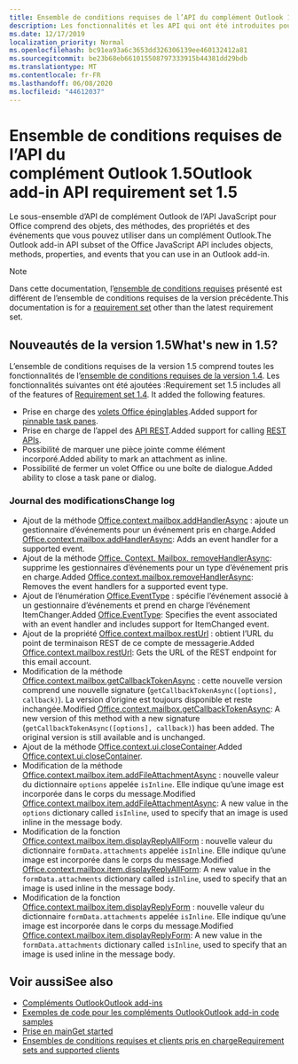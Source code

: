 ```yaml
---
title: Ensemble de conditions requises de l’API du complément Outlook 1.5
description: Les fonctionnalités et les API qui ont été introduites pour les compléments Outlook et les API JavaScript Office dans le cadre de l’API de boîte aux lettres 1,5.
ms.date: 12/17/2019
localization_priority: Normal
ms.openlocfilehash: bc91ea93a6c3653dd326306139ee460132412a81
ms.sourcegitcommit: be23b68eb661015508797333915b44381dd29bdb
ms.translationtype: MT
ms.contentlocale: fr-FR
ms.lasthandoff: 06/08/2020
ms.locfileid: "44612037"
---
```

# <a name="outlook-add-in-api-requirement-set-15"></a><span data-ttu-id="2a2dd-103">Ensemble de conditions requises de l’API du complément Outlook 1.5</span><span class="sxs-lookup"><span data-stu-id="2a2dd-103">Outlook add-in API requirement set 1.5</span></span>

<span data-ttu-id="2a2dd-104">Le sous-ensemble d’API de complément Outlook de l’API JavaScript pour Office comprend des objets, des méthodes, des propriétés et des événements que vous pouvez utiliser dans un complément Outlook.</span><span class="sxs-lookup"><span data-stu-id="2a2dd-104">The Outlook add-in API subset of the Office JavaScript API includes objects, methods, properties, and events that you can use in an Outlook add-in.</span></span>

> [!NOTE]
> <span data-ttu-id="2a2dd-105">Dans cette documentation, l’[ensemble de conditions requises](../../requirement-sets/outlook-api-requirement-sets.md) présenté est différent de l’ensemble de conditions requises de la version précédente.</span><span class="sxs-lookup"><span data-stu-id="2a2dd-105">This documentation is for a [requirement set](../../requirement-sets/outlook-api-requirement-sets.md) other than the latest requirement set.</span></span>

## <a name="whats-new-in-15"></a><span data-ttu-id="2a2dd-106">Nouveautés de la version 1.5</span><span class="sxs-lookup"><span data-stu-id="2a2dd-106">What's new in 1.5?</span></span>

<span data-ttu-id="2a2dd-p101">L’ensemble de conditions requises de la version 1.5 comprend toutes les fonctionnalités de l’[ensemble de conditions requises de la version 1.4](../requirement-set-1.4/outlook-requirement-set-1.4.md). Les fonctionnalités suivantes ont été ajoutées :</span><span class="sxs-lookup"><span data-stu-id="2a2dd-p101">Requirement set 1.5 includes all of the features of [Requirement set 1.4](../requirement-set-1.4/outlook-requirement-set-1.4.md). It added the following features.</span></span>

- <span data-ttu-id="2a2dd-109">Prise en charge des [volets Office épinglables](../../../outlook/pinnable-taskpane.md).</span><span class="sxs-lookup"><span data-stu-id="2a2dd-109">Added support for [pinnable task panes](../../../outlook/pinnable-taskpane.md).</span></span>
- <span data-ttu-id="2a2dd-110">Prise en charge de l’appel des [API REST](../../../outlook/use-rest-api.md).</span><span class="sxs-lookup"><span data-stu-id="2a2dd-110">Added support for calling [REST APIs](../../../outlook/use-rest-api.md).</span></span>
- <span data-ttu-id="2a2dd-111">Possibilité de marquer une pièce jointe comme élément incorporé.</span><span class="sxs-lookup"><span data-stu-id="2a2dd-111">Added ability to mark an attachment as inline.</span></span>
- <span data-ttu-id="2a2dd-112">Possibilité de fermer un volet Office ou une boîte de dialogue.</span><span class="sxs-lookup"><span data-stu-id="2a2dd-112">Added ability to close a task pane or dialog.</span></span>

### <a name="change-log"></a><span data-ttu-id="2a2dd-113">Journal des modifications</span><span class="sxs-lookup"><span data-stu-id="2a2dd-113">Change log</span></span>

- <span data-ttu-id="2a2dd-114">Ajout de la méthode [Office.context.mailbox.addHandlerAsync](office.context.mailbox.md#methods) : ajoute un gestionnaire d’événements pour un événement pris en charge.</span><span class="sxs-lookup"><span data-stu-id="2a2dd-114">Added [Office.context.mailbox.addHandlerAsync](office.context.mailbox.md#methods): Adds an event handler for a supported event.</span></span>
- <span data-ttu-id="2a2dd-115">Ajout de la méthode [Office. Context. Mailbox. removeHandlerAsync](office.context.mailbox.md#methods): supprime les gestionnaires d’événements pour un type d’événement pris en charge.</span><span class="sxs-lookup"><span data-stu-id="2a2dd-115">Added [Office.context.mailbox.removeHandlerAsync](office.context.mailbox.md#methods): Removes the event handlers for a supported event type.</span></span>
- <span data-ttu-id="2a2dd-116">Ajout de l’énumération [Office.EventType](office.md#eventtype-string) : spécifie l’événement associé à un gestionnaire d’événements et prend en charge l’événement ItemChanger.</span><span class="sxs-lookup"><span data-stu-id="2a2dd-116">Added [Office.EventType](office.md#eventtype-string): Specifies the event associated with an event handler and includes support for ItemChanged event.</span></span>
- <span data-ttu-id="2a2dd-117">Ajout de la propriété [Office.context.mailbox.restUrl](office.context.mailbox.md#properties) : obtient l’URL du point de terminaison REST de ce compte de messagerie.</span><span class="sxs-lookup"><span data-stu-id="2a2dd-117">Added [Office.context.mailbox.restUrl](office.context.mailbox.md#properties): Gets the URL of the REST endpoint for this email account.</span></span>
- <span data-ttu-id="2a2dd-p102">Modification de la méthode [Office.context.mailbox.getCallbackTokenAsync](office.context.mailbox.md#methods) : cette nouvelle version comprend une nouvelle signature (`getCallbackTokenAsync([options], callback)`). La version d’origine est toujours disponible et reste inchangée.</span><span class="sxs-lookup"><span data-stu-id="2a2dd-p102">Modified [Office.context.mailbox.getCallbackTokenAsync](office.context.mailbox.md#methods): A new version of this method with a new signature (`getCallbackTokenAsync([options], callback)`) has been added. The original version is still available and is unchanged.</span></span>
- <span data-ttu-id="2a2dd-120">Ajout de la méthode [Office.context.ui.closeContainer](/javascript/api/office/office.ui#closecontainer--).</span><span class="sxs-lookup"><span data-stu-id="2a2dd-120">Added [Office.context.ui.closeContainer](/javascript/api/office/office.ui#closecontainer--).</span></span>
- <span data-ttu-id="2a2dd-121">Modification de la méthode [Office.context.mailbox.item.addFileAttachmentAsync](office.context.mailbox.item.md#methods) : nouvelle valeur du dictionnaire `options` appelée `isInline`. Elle indique qu’une image est incorporée dans le corps du message.</span><span class="sxs-lookup"><span data-stu-id="2a2dd-121">Modified [Office.context.mailbox.item.addFileAttachmentAsync](office.context.mailbox.item.md#methods): A new value in the `options` dictionary called `isInline`, used to specify that an image is used inline in the message body.</span></span>
- <span data-ttu-id="2a2dd-122">Modification de la fonction [Office.context.mailbox.item.displayReplyAllForm](office.context.mailbox.item.md#methods) : nouvelle valeur du dictionnaire `formData.attachments` appelée `isInline`. Elle indique qu’une image est incorporée dans le corps du message.</span><span class="sxs-lookup"><span data-stu-id="2a2dd-122">Modified [Office.context.mailbox.item.displayReplyAllForm](office.context.mailbox.item.md#methods): A new value in the `formData.attachments` dictionary called `isInline`, used to specify that an image is used inline in the message body.</span></span>
- <span data-ttu-id="2a2dd-123">Modification de la fonction [Office.context.mailbox.item.displayReplyForm](office.context.mailbox.item.md#methods) : nouvelle valeur du dictionnaire `formData.attachments` appelée `isInline`. Elle indique qu’une image est incorporée dans le corps du message.</span><span class="sxs-lookup"><span data-stu-id="2a2dd-123">Modified [Office.context.mailbox.item.displayReplyForm](office.context.mailbox.item.md#methods): A new value in the `formData.attachments` dictionary called `isInline`, used to specify that an image is used inline in the message body.</span></span>

## <a name="see-also"></a><span data-ttu-id="2a2dd-124">Voir aussi</span><span class="sxs-lookup"><span data-stu-id="2a2dd-124">See also</span></span>

- [<span data-ttu-id="2a2dd-125">Compléments Outlook</span><span class="sxs-lookup"><span data-stu-id="2a2dd-125">Outlook add-ins</span></span>](../../../outlook/outlook-add-ins-overview.md)
- [<span data-ttu-id="2a2dd-126">Exemples de code pour les compléments Outlook</span><span class="sxs-lookup"><span data-stu-id="2a2dd-126">Outlook add-in code samples</span></span>](https://developer.microsoft.com/outlook/gallery/?filterBy=Outlook,Samples,Add-ins)
- [<span data-ttu-id="2a2dd-127">Prise en main</span><span class="sxs-lookup"><span data-stu-id="2a2dd-127">Get started</span></span>](../../../quickstarts/outlook-quickstart.md)
- [<span data-ttu-id="2a2dd-128">Ensembles de conditions requises et clients pris en charge</span><span class="sxs-lookup"><span data-stu-id="2a2dd-128">Requirement sets and supported clients</span></span>](../../requirement-sets/outlook-api-requirement-sets.md)
